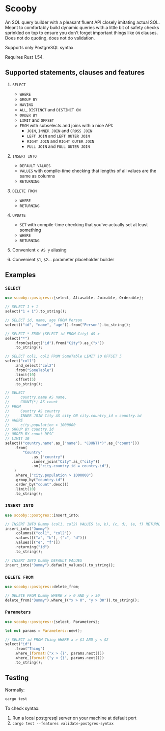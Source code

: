 Scooby
======

An SQL query builder with a pleasant fluent API closely imitating actual SQL. Meant to comfortably build dynamic queries with a little bit of safety checks sprinkled on top to ensure you don't forget important things like `ON` clauses. Does not do quoting, does not do validation.

Supports only PostgreSQL syntax.

Requires Rust 1.54.


Supported statements, clauses and features
------------------------------------------

1. `SELECT`
    - `WHERE`
    - `GROUP BY`
    - `HAVING`
    - `ALL`, `DISTINCT` and `DISTINCT ON`
    - `ORDER BY`
    - `LIMIT` and `OFFSET`
    - `FROM` with subselects and joins with a nice API:
        - `JOIN`, `INNER JOIN` and `CROSS JOIN`
        - `LEFT JOIN` and `LEFT OUTER JOIN`
        - `RIGHT JOIN` and `RIGHT OUTER JOIN`
        - `FULL JOIN` and `FULL OUTER JOIN`

2. `INSERT INTO`
    - `DEFAULT VALUES`
    - `VALUES` with compile-time checking that lengths of all values are the same as columns
    - `RETURNING`

3. `DELETE FROM`
    - `WHERE`
    - `RETURNING`

4. `UPDATE`
    - `SET` with compile-time checking that you've actually set at least something
    - `WHERE`
    - `RETURNING`

5. Convenient `x AS y` aliasing

6. Convenient `$1`, `$2`... parameter placeholder builder

Examples
--------

### `SELECT`

```rust
use scooby::postgres::{select, Aliasable, Joinable, Orderable};

// SELECT 1 + 1
select("1 + 1").to_string();

// SELECT id, name, age FROM Person
select(("id", "name", "age")).from("Person").to_string();

// SELECT * FROM (SELECT id FROM City) AS x
select("*")
    .from(select("id").from("City").as_("x"))
    .to_string();

// SELECT col1, col2 FROM SomeTable LIMIT 10 OFFSET 5
select("col1")
    .and_select("col2")
    .from("SomeTable")
    .limit(10)
    .offset(5)
    .to_string();

// SELECT
//     country.name AS name,
//     COUNT(*) AS count
// FROM
//     Country AS country
//     INNER JOIN City AS city ON city.country_id = country.id
// WHERE
//     city.population > 1000000
// GROUP BY country.id
// ORDER BY count DESC
// LIMIT 10
select(("country.name".as_("name"), "COUNT(*)".as_("count")))
    .from(
        "Country"
            .as_("country")
            .inner_join("City".as_("city"))
            .on("city.country_id = country.id"),
    )
    .where_("city.population > 1000000")
    .group_by("country.id")
    .order_by("count".desc())
    .limit(10)
    .to_string();
```

### `INSERT INTO`

```rust
use scooby::postgres::insert_into;

// INSERT INTO Dummy (col1, col2) VALUES (a, b), (c, d), (e, f) RETURNING id
insert_into("Dummy")
    .columns(("col1", "col2"))
    .values([("a", "b"), ("c", "d")])
    .values([("e", "f")])
    .returning("id")
    .to_string();

// INSERT INTO Dummy DEFAULT VALUES
insert_into("Dummy").default_values().to_string();
```

### `DELETE FROM`

```rust
use scooby::postgres::delete_from;

// DELETE FROM Dummy WHERE x > 0 AND y > 30
delete_from("Dummy").where_(("x > 0", "y > 30")).to_string();
```

### `Parameters`

```rust
use scooby::postgres::{select, Parameters};

let mut params = Parameters::new();

// SELECT id FROM Thing WHERE x > $1 AND y < $2
select("id")
    .from("Thing")
    .where_(format!("x > {}", params.next()))
    .where_(format!("y < {}", params.next()))
    .to_string();
```

Testing
-------

Normally:

```bash
cargo test
```

To check syntax:

1. Run a local postgresql server on your machine at default port
2. `cargo test --features validate-postgres-syntax`
